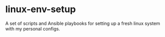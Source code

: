 # linux-env-setup
A set of scripts and Ansible playbooks for setting up a fresh linux system with my personal configs.
